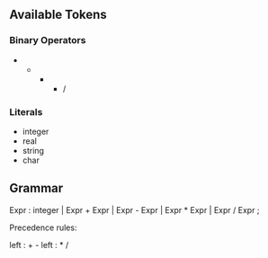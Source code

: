 ## Available Tokens

### Binary Operators
* + - * /

### Literals
* integer
* real
* string
* char


## Grammar



Expr    : integer
        | Expr + Expr
        | Expr - Expr
        | Expr * Expr
        | Expr / Expr
        ;



Precedence rules:

left : + -
left : * /
